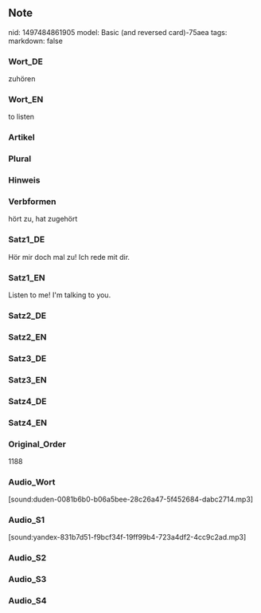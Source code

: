 ## Note
nid: 1497484861905
model: Basic (and reversed card)-75aea
tags: 
markdown: false

### Wort_DE
zuhören

### Wort_EN
to listen

### Artikel


### Plural


### Hinweis


### Verbformen
hört zu, hat zugehört

### Satz1_DE
Hör mir doch mal zu! Ich rede mit dir.

### Satz1_EN
Listen to me! I'm talking to you.

### Satz2_DE


### Satz2_EN


### Satz3_DE


### Satz3_EN


### Satz4_DE


### Satz4_EN


### Original_Order
1188

### Audio_Wort
[sound:duden-0081b6b0-b06a5bee-28c26a47-5f452684-dabc2714.mp3]

### Audio_S1
[sound:yandex-831b7d51-f9bcf34f-19ff99b4-723a4df2-4cc9c2ad.mp3]

### Audio_S2


### Audio_S3


### Audio_S4

